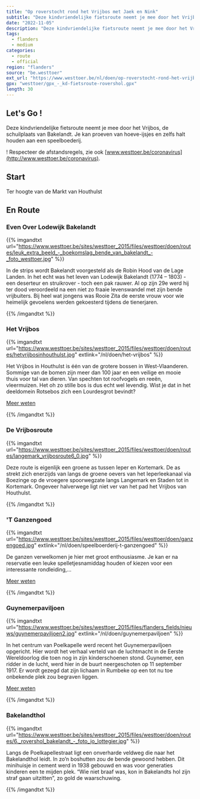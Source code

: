 ```yaml
---
title: "Op roverstocht rond het Vrijbos met Jaek en Nink"
subtitle: "Deze kindvriendelijke fietsroute neemt je mee door het Vrijbos, de schuilplaats van Bakelandt"
date: "2022-11-05"
description: "Deze kindvriendelijke fietsroute neemt je mee door het Vrijbos, de schuilplaats van Bakelandt" 
tags:
  - flanders
  - medium
categories: 
  - route
  - official
region: "flanders"
source: "be.westtoer"
ext_url: "https://www.westtoer.be/nl/doen/op-roverstocht-rond-het-vrijbos-met-jaek-en-nink"
gpx: "westtoer/gpx_-_kd-fietsroute-rovershol.gpx"
length: 30
---
```


## Let's Go !

Deze kindvriendelijke fietsroute neemt je mee door het Vrijbos, de schuilplaats van Bakelandt. Je kan proeven van hoeve-ijsjes en zelfs halt houden aan een speelboederij.

! Respecteer de afstandsregels, zie ook [www.westtoer.be/coronavirus](http://www.westtoer.be/coronavirus).

## Start 

Ter hoogte van de Markt van Houthulst 

## En Route

### Even Over Lodewijk Bakelandt 

{{% imgandtxt url="https://www.westtoer.be/sites/westtoer_2015/files/westtoer/doen/routes/leuk_extra_beeld_-_boekomslag_bende_van_bakelandt_-_foto_westtoer.jpg" %}}

In de strips wordt Bakelandt voorgesteld als de Robin Hood van de Lage Landen. In het echt was het leven van Lodewijk Bakelandt (1774 – 1803) - een deserteur en struikrover - toch een pak rauwer. Al op zijn 29e werd hij ter dood veroordeeld na een niet zo fraaie levenswandel met zijn bende vrijbuiters. Bij heel wat jongens was Rooie Zita de eerste vrouw voor wie heimelijk gevoelens werden gekoesterd tijdens de tienerjaren.

{{% /imgandtxt %}}

### Het Vrijbos

{{% imgandtxt url="https://www.westtoer.be/sites/westtoer_2015/files/westtoer/doen/routes/hetvrijbosinhouthulst.jpg" extlink="/nl/doen/het-vrijbos" %}}

Het Vrijbos in Houthulst is één van de grotere bossen in West-Vlaanderen. Sommige van de bomen zijn meer dan 100 jaar en een veilige en mooie thuis voor tal van dieren. Van spechten tot roofvogels en reeën, vleermuizen. Het oh zo stille bos is dus echt wel levendig. Wist je dat in het deeldomein Rotsebos zich een Lourdesgrot bevindt?

[Meer weten](https://www.westtoer.be/nl/doen/het-vrijbos)

{{% /imgandtxt %}}

### De Vrijbosroute

{{% imgandtxt url="https://www.westtoer.be/sites/westtoer_2015/files/westtoer/doen/routes/langemark_vrijbosroute6_0.jpg" %}}

Deze route is eigenlijk een groene as tussen Ieper en Kortemark. De as strekt zich enerzijds van langs de groene oevers van het Ieperleekanaal via Boezinge op de vroegere spoorwegzate langs Langemark en Staden tot in Kortemark. Ongeveer halverwege ligt niet ver van het pad het Vrijbos van Houthulst.

{{% /imgandtxt %}}

### 'T Ganzengoed

{{% imgandtxt url="https://www.westtoer.be/sites/westtoer_2015/files/westtoer/doen/ganzengoed.jpg" extlink="/nl/doen/speelboerderij-t-ganzengoed" %}}

De ganzen verwelkomen je hier met groot enthousiasme. Je kan er na reservatie een leuke spelletjesnamiddag houden of kiezen voor een interessante rondleiding,…

[Meer weten](https://www.westtoer.be/nl/doen/speelboerderij-t-ganzengoed)

{{% /imgandtxt %}}

### Guynemerpaviljoen

{{% imgandtxt url="https://www.westtoer.be/sites/westtoer_2015/files/flanders_fields/nieuws/guynemerpaviljoen2.jpg" extlink="/nl/doen/guynemerpaviljoen" %}}

In het centrum van Poelkapelle werd recent het Guynemerpaviljoen opgericht. Hier wordt het verhaal verteld van de luchtmacht in de Eerste Wereldoorlog die toen nog in zijn kinderschoenen stond. Guynemer, een ridder in de lucht, werd hier in de buurt neergeschoten op 11 september 1917. Er wordt gezegd dat zijn lichaam in Rumbeke op een tot nu toe onbekende plek zou begraven liggen.

[Meer weten](https://www.westtoer.be/nl/doen/guynemerpaviljoen)

{{% /imgandtxt %}}

### Bakelandthol

{{% imgandtxt url="https://www.westtoer.be/sites/westtoer_2015/files/westtoer/doen/routes/6._rovershol_bakelandt_-_foto_jo_lottegier.jpg" %}}

Langs de Poelkapellestraat ligt een onverharde veldweg die naar het Bakelandthol leidt. In zo’n boshutten zou de bende gewoond hebben. Dit minihuisje in cement werd in 1938 gebouwd en was voor generaties kinderen een te mijden plek. “Wie niet braaf was, kon in Bakelandts hol zijn straf gaan uitzitten”, zo gold de waarschuwing.

{{% /imgandtxt %}}
